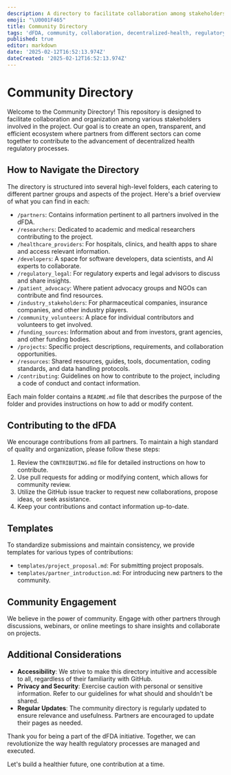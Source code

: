 ```yaml
---
description: A directory to facilitate collaboration among stakeholders in the project
emoji: "\U0001F465"
title: Community Directory
tags: 'dFDA, community, collaboration, decentralized-health, regulatory-processes'
published: true
editor: markdown
date: '2025-02-12T16:52:13.974Z'
dateCreated: '2025-02-12T16:52:13.974Z'
---
```

# Community Directory

Welcome to the Community Directory! This repository is designed to facilitate collaboration and organization among various stakeholders involved in the project. Our goal is to create an open, transparent, and efficient ecosystem where partners from different sectors can come together to contribute to the advancement of decentralized health regulatory processes.

## How to Navigate the Directory

The directory is structured into several high-level folders, each catering to different partner groups and aspects of the project. Here's a brief overview of what you can find in each:

- `/partners`: Contains information pertinent to all partners involved in the dFDA.
- `/researchers`: Dedicated to academic and medical researchers contributing to the project.
- `/healthcare_providers`: For hospitals, clinics, and health apps to share and access relevant information.
- `/developers`: A space for software developers, data scientists, and AI experts to collaborate.
- `/regulatory_legal`: For regulatory experts and legal advisors to discuss and share insights.
- `/patient_advocacy`: Where patient advocacy groups and NGOs can contribute and find resources.
- `/industry_stakeholders`: For pharmaceutical companies, insurance companies, and other industry players.
- `/community_volunteers`: A place for individual contributors and volunteers to get involved.
- `/funding_sources`: Information about and from investors, grant agencies, and other funding bodies.
- `/projects`: Specific project descriptions, requirements, and collaboration opportunities.
- `/resources`: Shared resources, guides, tools, documentation, coding standards, and data handling protocols.
- `/contributing`: Guidelines on how to contribute to the project, including a code of conduct and contact information.

Each main folder contains a `README.md` file that describes the purpose of the folder and provides instructions on how to add or modify content.

## Contributing to the dFDA

We encourage contributions from all partners. To maintain a high standard of quality and organization, please follow these steps:

1. Review the `CONTRIBUTING.md` file for detailed instructions on how to contribute.
2. Use pull requests for adding or modifying content, which allows for community review.
3. Utilize the GitHub issue tracker to request new collaborations, propose ideas, or seek assistance.
4. Keep your contributions and contact information up-to-date.

## Templates

To standardize submissions and maintain consistency, we provide templates for various types of contributions:

- `templates/project_proposal.md`: For submitting project proposals.
- `templates/partner_introduction.md`: For introducing new partners to the community.

## Community Engagement

We believe in the power of community. Engage with other partners through discussions, webinars, or online meetings to share insights and collaborate on projects.

## Additional Considerations

- **Accessibility**: We strive to make this directory intuitive and accessible to all, regardless of their familiarity with GitHub.
- **Privacy and Security**: Exercise caution with personal or sensitive information. Refer to our guidelines for what should and shouldn't be shared.
- **Regular Updates**: The community directory is regularly updated to ensure relevance and usefulness. Partners are encouraged to update their pages as needed.

Thank you for being a part of the dFDA initiative. Together, we can revolutionize the way health regulatory processes are managed and executed.

Let's build a healthier future, one contribution at a time.
